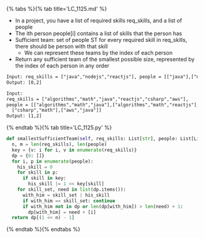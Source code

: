 {% tabs %}{% tab title='LC_1125.md' %}

* In a project, you have a list of required skills req_skills, and a list of people
* The ith person people[i] contains a list of skills that the person has
* Sufficient team: set of people ST for every required skill in req_skills, there should be person with that skill
  * We can represent these teams by the index of each person
* Return any sufficient team of the smallest possible size, represented by the index of each person in any order

```txt
Input: req_skills = ["java","nodejs","reactjs"], people = [["java"],["nodejs"],["nodejs","reactjs"]]
Output: [0,2]

Input:
req_skills = ["algorithms","math","java","reactjs","csharp","aws"],
people = [["algorithms","math","java"],["algorithms","math","reactjs"],["java","csharp","aws"],["reactjs","csharp"],
  ["csharp","math"],["aws","java"]]
Output: [1,2]
```

{% endtab %}{% tab title='LC_1125.py' %}

```py
def smallestSufficientTeam(self, req_skills: List[str], people: List[List[str]]) -> List[int]:
  n, m = len(req_skills), len(people)
  key = {v: i for i, v in enumerate(req_skills)}
  dp = {0: []}
  for i, p in enumerate(people):
    his_skill = 0
    for skill in p:
      if skill in key:
        his_skill |= 1 << key[skill]
    for skill_set, need in list(dp.items()):
      with_him = skill_set | his_skill
      if with_him == skill_set: continue
      if with_him not in dp or len(dp[with_him]) > len(need) + 1:
        dp[with_him] = need + [i]
  return dp[(1 << n) - 1]
```

{% endtab %}{% endtabs %}
